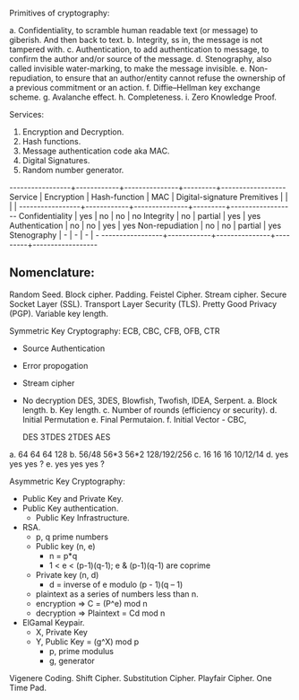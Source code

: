 Primitives of cryptography:

a. Confidentiality, to scramble human readable text (or message) to giberish.
   And then back to text.
b. Integrity, ss in, the message is not tampered with.
c. Authentication, to add authentication to message, to confirm the author
   and/or source of the message.
d. Stenography, also called invisible water-marking, to make the message
   invisible.
e. Non-repudiation, to ensure that an author/entity cannot refuse the
   ownership of a previous commitment or an action.
f. Diffie–Hellman key exchange scheme.
g. Avalanche effect.
h. Completeness.
i. Zero Knowledge Proof.

Services:

1. Encryption and Decryption.
2. Hash functions.
3. Message authentication code aka MAC.
4. Digital Signatures.
5. Random number generator.

-----------------+------------+---------------+---------+------------------
Service          | Encryption | Hash-function | MAC     | Digital-signature
Premitives       |            |               |         |
-----------------+------------+---------------+---------+------------------
Confidentiality  |     yes    |    no         | no      |  no
Integrity        |     no     |    partial    | yes     |  yes
Authentication   |     no     |    no         | yes     |  yes
Non-repudiation  |     no     |    no         | partial |  yes
Stenography      |     -      |    -          | -       |  -
-----------------+------------+---------------+---------+------------------

Nomenclature:
-------------

Random Seed.
Block cipher. Padding. Feistel Cipher.
Stream cipher.
Secure Socket Layer (SSL).
Transport Layer Security (TLS).
Pretty Good Privacy (PGP).
Variable key length.

Symmetric Key Cryptography:
ECB, CBC, CFB, OFB, CTR
* Source Authentication
* Error propogation
* Stream cipher
* No decryption
DES, 3DES, Blowfish, Twofish, IDEA, Serpent.
a. Block length.
b. Key length.
c. Number of rounds (efficiency or security).
d. Initial Permutation
e. Final Permutaion.
f. Initial Vector - CBC, 

    DES     3TDES   2TDES   AES

a.  64      64      64      128
b.  56/48   56\*3   56\*2   128/192/256
c.  16      16      16      10/12/14
d.  yes     yes     yes     ?
e.  yes     yes     yes     ?


Asymmetric Key Cryptography:
- Public Key and Private Key.
- Public Key authentication.
  - Public Key Infrastructure.
- RSA.
  - p, q prime numbers
  - Public key (n, e)
    - n = p\*q
    - 1 < e < (p-1)(q-1); e & (p-1)(q-1) are coprime
  - Private key (n, d)
    - d = inverse of e modulo (p - 1)(q – 1)
  - plaintext as a series of numbers less than n.
  - encryption => C = (P^e) mod n
  - decryption => Plaintext = Cd mod n
- ElGamal Keypair.
  - X, Private Key
  - Y, Public Key = (g^X) mod p
    - p, prime modulus
    - g, generator

Vigenere Coding.
Shift Cipher.
Substitution Cipher.
Playfair Cipher.
One Time Pad.

